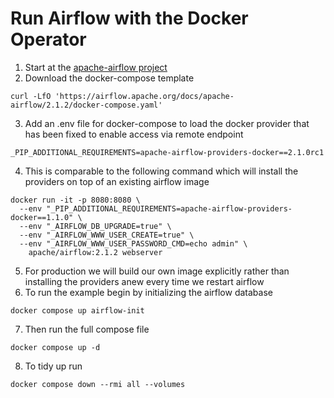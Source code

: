 # Run Airflow with the Docker Operator

1. Start at the [apache-airflow project](https://airflow.apache.org/docs/apache-airflow/stable/start/docker.html#before-you-begin)
2. Download the docker-compose template

```curl -LfO 'https://airflow.apache.org/docs/apache-airflow/2.1.2/docker-compose.yaml'```

3. Add an .env file for docker-compose to load the docker provider that has been fixed to enable access via remote endpoint

```_PIP_ADDITIONAL_REQUIREMENTS=apache-airflow-providers-docker==2.1.0rc1```

4. This is comparable to the following command which will install the providers on top of an existing airflow image
```
docker run -it -p 8080:8080 \
  --env "_PIP_ADDITIONAL_REQUIREMENTS=apache-airflow-providers-docker==1.1.0" \
  --env "_AIRFLOW_DB_UPGRADE=true" \
  --env "_AIRFLOW_WWW_USER_CREATE=true" \
  --env "_AIRFLOW_WWW_USER_PASSWORD_CMD=echo admin" \
    apache/airflow:2.1.2 webserver
```
5. For production we will build our own image explicitly rather than installing the providers anew every time we restart airflow
6. To run the example begin by initializing the airflow database
```
docker compose up airflow-init
```
7. Then run the full compose file
```
docker compose up -d
```
8. To tidy up run
```
docker compose down --rmi all --volumes
```